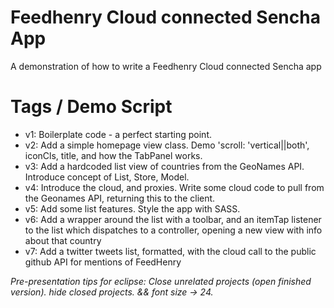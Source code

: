 # Feedhenry Cloud connected Sencha App
A demonstration of how to write a Feedhenry Cloud connected Sencha app

# Tags / Demo Script

* v1: Boilerplate code - a perfect starting point.
* v2: Add a simple homepage view class. Demo 'scroll: 'vertical||both', iconCls, title, and how the TabPanel works.
* v3: Add a hardcoded list view of countries from the GeoNames API. Introduce concept of List, Store, Model.
* v4: Introduce the cloud, and proxies. Write some cloud code to pull from the Geonames API, returning this to the client.
* v5: Add some list features. Style the app with SASS.
* v6: Add a wrapper around the list with a toolbar, and an itemTap listener to the list which dispatches to a controller, opening a new view with info about that country
* v7: Add a twitter tweets list, formatted, with the cloud call to the public github API for mentions of FeedHenry

_Pre-presentation tips for eclipse:
Close unrelated projects (open finished version). hide closed projects. && font size -> 24._